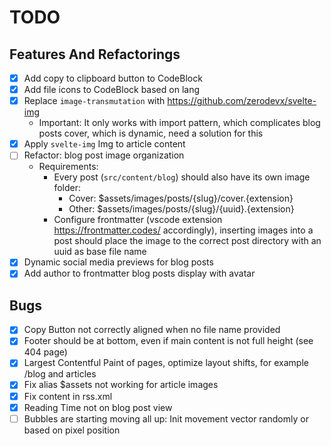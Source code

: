 # TODO

## Features And Refactorings

- [x] Add copy to clipboard button to CodeBlock
- [x] Add file icons to CodeBlock based on lang
- [x] Replace `image-transmutation` with https://github.com/zerodevx/svelte-img
    - Important: It only works with import pattern, which complicates blog posts cover, which is
      dynamic, need a solution for this
- [x] Apply `svelte-img` Img to article content
- [ ] Refactor: blog post image organization
    - Requirements:
        - Every post (`src/content/blog`) should also have its own image folder:
            - Cover: $assets/images/posts/{slug}/cover.{extension}
            - Other: $assets/images/posts/{slug}/{uuid}.{extension}
        - Configure frontmatter (vscode extension https://frontmatter.codes/ accordingly), inserting
          images into a post should place the image to the correct post directory with an uuid as
          base file name
- [x] Dynamic social media previews for blog posts
- [x] Add author to frontmatter blog posts display with avatar

## Bugs

- [x] Copy Button not correctly aligned when no file name provided
- [x] Footer should be at bottom, even if main content is not full height (see 404 page)
- [x] Largest Contentful Paint of pages, optimize layout shifts, for example /blog and articles
- [x] Fix alias $assets not working for article images
- [x] Fix content in rss.xml
- [x] Reading Time not on blog post view
- [ ] Bubbles are starting moving all up: Init movement vector randomly or based on pixel position
